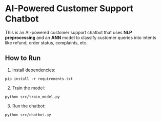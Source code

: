# AI-Powered Customer Support Chatbot

This is an AI-powered customer support chatbot that uses **NLP preprocessing** and an **ANN** model to classify customer queries into intents like refund, order status, complaints, etc.

## How to Run
1. Install dependencies:
```
pip install -r requirements.txt
```
2. Train the model:
```
python src/train_model.py
```
3. Run the chatbot:
```
python src/chatbot.py
```
